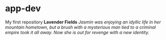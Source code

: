 # app-dev
My first repository
**Lavender Fields**
*Jasmin was enjoying an idyllic life in her mountain hometown, but a brush with a mysterious man tied to a criminal empire took it all away. Now she is out for revenge with a new identity.*
